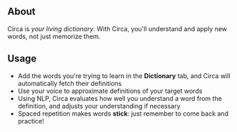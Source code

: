 ## About

Circa is *your living dictionary*. With Circa, you'll understand and apply new
words, not just memorize them. 

## Usage
* Add the words you're trying to learn in the **Dictionary** tab, and Circa will
  automatically fetch their definitions
* Use your voice to approximate definitions of your target words
* Using NLP, Circa evaluates how well you understand a word from the definition,
  and adjusts your understanding if necessary
* Spaced repetition makes words **stick**: just remember to come back and practice!
